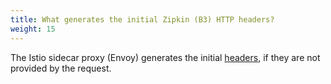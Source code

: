 ```yaml
---
title: What generates the initial Zipkin (B3) HTTP headers?
weight: 15
---
```


The Istio sidecar proxy (Envoy) generates the initial [headers](https://www.envoyproxy.io/docs/envoy/latest/configuration/http_conn_man/headers#x-request-id), if they are not provided by the request.
